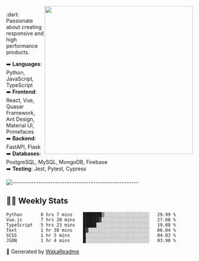<img src="https://github-readme-stats.vercel.app/api?username=iguit0&show_icons=true&include_all_commits=true&count_private=true&theme=dracula" min-width="400px" max-width="400px" width="400px" align="right" />

<p align="left"> 
  :dart: Passionate about creating responsive and high performance products.
</p>

<p align="left">
  ➡️ <strong>Languages</strong>: Python, JavaScript, TypeScript<br>
  ➡️ <strong>Frontend</strong>: React, Vue, Quasar Framework, Ant Design, Material UI, Primefaces<br>
  ➡️ <strong>Backend</strong>: FastAPI, Flask<br>
  ➡️ <strong>Databases</strong>: PostgreSQL, MySQL, MongoDB, Firebase<br>
  ➡️ <strong>Testing</strong>: Jest, Pytest, Cypress<br>
</p>

![-----------------------------------------------------](https://raw.githubusercontent.com/andreasbm/readme/master/assets/lines/vintage.png)

## :man_technologist: Weekly Stats
<!--START_SECTION:waka-->

```text
Python       8 hrs 7 mins    ███████▒░░░░░░░░░░░░░░░░░   29.99 %
Vue.js       7 hrs 20 mins   ██████▓░░░░░░░░░░░░░░░░░░   27.08 %
TypeScript   5 hrs 23 mins   █████░░░░░░░░░░░░░░░░░░░░   19.88 %
Text         1 hr 38 mins    █▓░░░░░░░░░░░░░░░░░░░░░░░   06.04 %
SCSS         1 hr 5 mins     █░░░░░░░░░░░░░░░░░░░░░░░░   04.03 %
JSON         1 hr 4 mins     █░░░░░░░░░░░░░░░░░░░░░░░░   03.98 %
```

<!--END_SECTION:waka-->

🚀 Generated by [WakaReadme](https://github.com/athul/waka-readme)
